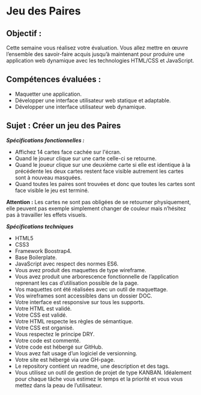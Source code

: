 # Jeu des Paires

## Objectif :

Cette semaine vous réalisez votre évaluation. Vous allez mettre en œuvre l’ensemble des savoir-faire acquis jusqu’à maintenant pour produire une application web dynamique avec les technologies HTML/CSS et JavaScript.

## Compétences évaluées :

 - Maquetter une application.
 - Développer une interface utilisateur web statique et adaptable.
 - Développer une interface utilisateur web dynamique.
 
## Sujet : Créer un jeu des Paires

_**Spécifications fonctionnelles :**_

 - Affichez 14 cartes face cachée sur l'écran.
 - Quand le joueur clique sur une carte celle-ci se retourne.
 - Quand le joueur clique sur une deuxième carte si elle est identique à la précédente les deux cartes restent face visible autrement les cartes sont à nouveau masquées.
 - Quand toutes les paires sont trouvées et donc que toutes les cartes sont face visible le jeu est terminé.

**Attention :** Les cartes ne sont pas obligées de se retourner physiquement, elle peuvent pas exemple simplement changer de couleur mais n’hésitez pas à travailler les effets visuels.

_**Spécifications techniques**_

 - HTML5
 - CSS3
 - Framework Boostrap4.
 - Base Boilerplate.
 - JavaScript avec respect des normes ES6.
 - Vous avez produit des maquettes de type wireframe.
 - Vous avez produit une arborescence fonctionnelle de l’application reprenant les cas d’utilisation possible de la page.
 - Vos maquettes ont été réalisées avec un outil de maquettage.
 - Vos wireframes sont accessibles dans un dossier DOC.
 - Votre interface est responsive sur tous les supports.
 - Votre HTML est validé.
 - Votre CSS est validé.
 - Votre HTML respecte les règles de sémantique.
 - Votre CSS est organisé.
 - Vous respectez le principe DRY.
 - Votre code est commenté.
 - Votre code est hébergé sur GitHub.
 - Vous avez fait usage d’un logiciel de versionning.
 - Votre site est hébergé via une GH-page.
 - Le repository contient un readme, une description et des tags.
 - Vous utilisez un outil de gestion de projet de type KANBAN. Idéalement pour chaque tâche vous estimez le temps et la priorité et vous vous mettez dans la peau de l’utilisateur.

